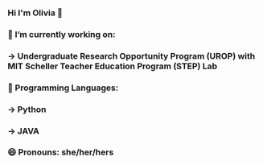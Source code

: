 ### Hi I'm Olivia 👋
### 
### 🔭 I’m currently working on: 
### -> Undergraduate Research Opportunity Program (UROP) with MIT Scheller Teacher Education Program (STEP) Lab
### 
### 🌱 Programming Languages:
### -> Python
### -> JAVA
### 
### 😄 Pronouns: she/her/hers 

<!--
**Livy456/LIvy456** is a ✨ _special_ ✨ repository because its `README.md` (this file) appears on your GitHub profile.

Here are some ideas to get you started:

- 🔭 I’m currently working on ...
- 🌱 I’m currently learning ...
- 👯 I’m looking to collaborate on ...
- 🤔 I’m looking for help with ...
- 💬 Ask me about ...
- 📫 How to reach me: ...
- 😄 Pronouns: ...
- ⚡ Fun fact: ...
-->
